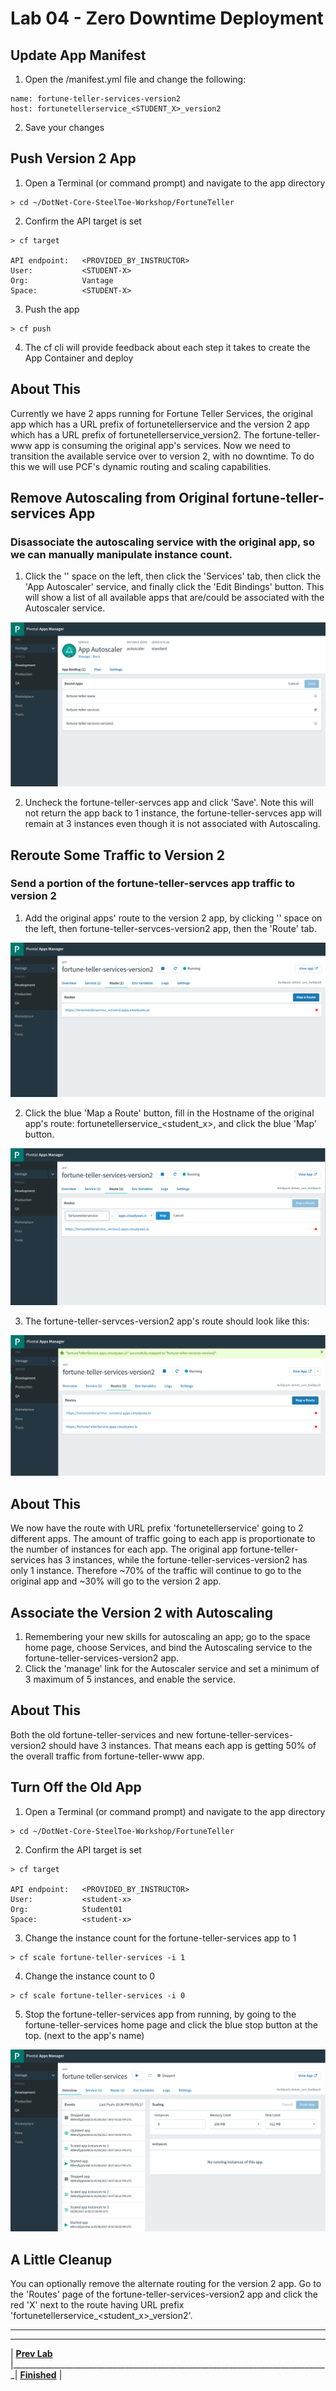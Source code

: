 [appManagerFTServiceHome]: img/appManagerFTServiceHome.png " "
[appManagerFtServiceRoute]: img/appManagerFtServiceRoute.png " "
[appManagerAutoScaleBoundApps]: img/appManagerAutoScaleBoundApps.png " "
[appManagerFTServiceV2Route]: img/appManagerFTServiceV2Route.png " "
[appManagerFTServiceV2AddRoute]: img/appManagerFTServiceV2AddRoute.png " "
[appManagerFTServiceV2RouteNew]: img/appManagerFTServiceV2RouteNew.png " "
[appManagerFTServiceV2Home]: img/appManagerFTServiceV2Home.png " "
[appManagerFtServiceStopped]: img/appManagerFtServiceStopped.png " "

# Lab 04 - Zero Downtime Deployment

## Update App Manifest
1. Open the /manifest.yml file and change the following:
```
name: fortune-teller-services-version2
host: fortunetellerservice_<STUDENT_X>_version2
```
2. Save your changes

## Push Version 2 App
1. Open a Terminal (or command prompt) and navigate to the app directory
```
> cd ~/DotNet-Core-SteelToe-Workshop/FortuneTeller
```
2. Confirm the API target is set
```
> cf target

API endpoint:   <PROVIDED_BY_INSTRUCTOR>
User:           <STUDENT-X>
Org:            Vantage
Space:          <STUDENT-X>
```
3. Push the app
```
> cf push
```
4. The cf cli will provide feedback about each step it takes to create the App Container and deploy

## About This
Currently we have 2 apps running for Fortune Teller Services, the original app which has a URL prefix of fortunetellerservice and the version 2 app which has a URL prefix of fortunetellerservice_version2. The fortune-teller-www app is consuming the original app's services. Now we need to transition the available service over to version 2, with no downtime. To do this we will use PCF's dynamic routing and scaling capabilities.

## Remove Autoscaling from Original fortune-teller-services App
### Disassociate the autoscaling service with the original app, so we can manually manipulate instance count.
1. Click the '<student-x>' space on the left, then click the 'Services' tab, then click the 'App Autoscaler' service, and finally click the 'Edit Bindings' button. This will show a list of all available apps that are/could be associated with the Autoscaler service.

![alt text][appManagerAutoScaleBoundApps]

2. Uncheck the fortune-teller-servces app and click 'Save'. Note this will not return the app back to 1 instance, the fortune-teller-servces app will remain at 3 instances even though it is not associated with Autoscaling.

## Reroute Some Traffic to Version 2
### Send a portion of the fortune-teller-servces app traffic to version 2
1. Add the original apps' route to the version 2 app, by clicking '<student-x>' space on the left, then fortune-teller-servces-version2 app, then the 'Route' tab.

![alt text][appManagerFTServiceV2Route]

2. Click the blue 'Map a Route' button, fill in the Hostname of the original app's route: fortunetellerservice_<student_x>, and click the blue 'Map' button.

![alt text][appManagerFTServiceV2AddRoute]

3. The fortune-teller-servces-version2 app's route should look like this:

![alt text][appManagerFTServiceV2RouteNew]

## About This
We now have the route with URL prefix 'fortunetellerservice' going to 2 different apps. The amount of traffic going to each app is proportionate to the number of instances for each app. The original app fortune-teller-services has 3 instances, while the fortune-teller-services-version2 has only 1 instance. Therefore ~70% of the traffic will continue to go to the original app and ~30% will go to the version 2 app.

## Associate the Version 2 with Autoscaling
1. Remembering your new skills for autoscaling an app; go to the <student-x> space home page, choose Services, and bind the Autoscaling service to the fortune-teller-services-version2 app.
2. Click the 'manage' link for the Autoscaler service and set a minimum of 3 maximum of 5 instances, and enable the service.

## About This
Both the old fortune-teller-services and new fortune-teller-services-version2 should have 3 instances. That means each app is getting 50% of the overall traffic from fortune-teller-www app.

## Turn Off the Old App
1. Open a Terminal (or command prompt) and navigate to the app directory
```
> cd ~/DotNet-Core-SteelToe-Workshop/FortuneTeller
```
2. Confirm the API target is set
```
> cf target

API endpoint:   <PROVIDED_BY_INSTRUCTOR>
User:           <student-x>
Org:            Student01
Space:          <student-x>
```
3. Change the instance count for the fortune-teller-services app to 1
```
> cf scale fortune-teller-services -i 1
```
4. Change the instance count to 0
```
> cf scale fortune-teller-services -i 0
```
5. Stop the fortune-teller-services app from running, by going to the fortune-teller-services home page and click the blue stop button at the top. (next to the app's name)

![alt text][appManagerFtServiceStopped]

## A Little Cleanup
You can optionally remove the alternate routing for the version 2 app. Go to the 'Routes' page of the fortune-teller-services-version2 app and click the red 'X' next to the route having URL prefix 'fortunetellerservice_<student_x>_version2'.


___

___
| **[Prev Lab](../Lab-04/README.md)** |_______________________________________________________________________________| **[Finished](../../README.md)** |